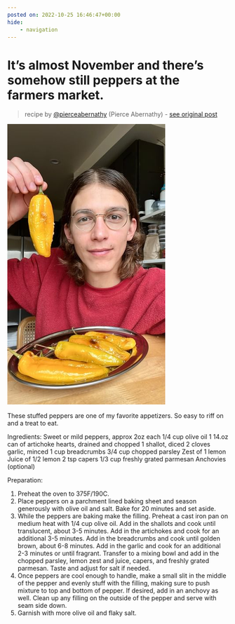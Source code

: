 ```yaml
---
posted on: 2022-10-25 16:46:47+00:00
hide:
    - navigation
---
```


# It’s almost November and there’s somehow still peppers at the farmers market. 

> recipe by [@pierceabernathy](https://www.instagram.com/pierceabernathy/) 
(Pierce Abernathy) - [see original post](https://instagram.com/p/CkJNXKYtMth)

![](../img/pierceabernathy_25-10-2022_1610.png)


These stuffed peppers are one of my favorite appetizers. So easy to riff on and a treat to eat.

Ingredients:
Sweet or mild peppers, approx 2oz each
1/4 cup olive oil
1 14.oz can of artichoke hearts, drained and chopped 
1 shallot, diced 
2 cloves garlic, minced
1 cup breadcrumbs
3/4 cup chopped parsley
Zest of 1 lemon
Juice of 1/2 lemon
2 tsp capers
1/3 cup freshly grated parmesan
Anchovies (optional)

Preparation:
1. Preheat the oven to 375F/190C.
2. Place peppers on a parchment lined baking sheet and season generously with olive oil and salt. Bake for 20 minutes and set aside.
3. While the peppers are baking make the filling. Preheat a cast iron pan on medium heat with 1/4 cup olive oil. Add in the shallots and cook until translucent, about 3-5 minutes. Add in the artichokes and cook for an additional 3-5 minutes. Add in the breadcrumbs and cook until golden brown, about 6-8 minutes. Add in the garlic and cook for an additional 2-3 minutes or until fragrant. Transfer to a mixing bowl and add in the chopped parsley, lemon zest and juice, capers, and freshly grated parmesan. Taste and adjust for salt if needed.
4. Once peppers are cool enough to handle, make a small slit in the middle of the pepper and evenly stuff with the filling, making sure to push mixture to top and bottom of pepper. If desired, add in an anchovy as well. Clean up any filling on the outside of the pepper and serve with seam side down.
5. Garnish with more olive oil and flaky salt. 